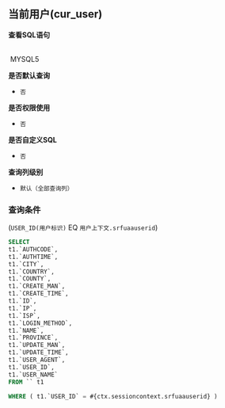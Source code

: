 ## 当前用户(cur_user) <!-- {docsify-ignore-all} -->



<p class="panel-title"><b>查看SQL语句</b></p>
<br>

<el-row>
&nbsp;<el-tag @click="MYSQL5 = true">MYSQL5</el-tag>
</el-row>

<br>
<p class="panel-title"><b>是否默认查询</b></p>

* `否`

<p class="panel-title"><b>是否权限使用</b></p>

* `否`

<p class="panel-title"><b>是否自定义SQL</b></p>

* `否`

<p class="panel-title"><b>查询列级别</b></p>

* `默认（全部查询列）`



### 查询条件

(`USER_ID(用户标识)` EQ `用户上下文.srfuaauserid`)





<el-dialog v-model="MYSQL5" title="MYSQL5">

```sql
SELECT
t1.`AUTHCODE`,
t1.`AUTHTIME`,
t1.`CITY`,
t1.`COUNTRY`,
t1.`COUNTY`,
t1.`CREATE_MAN`,
t1.`CREATE_TIME`,
t1.`ID`,
t1.`IP`,
t1.`ISP`,
t1.`LOGIN_METHOD`,
t1.`NAME`,
t1.`PROVINCE`,
t1.`UPDATE_MAN`,
t1.`UPDATE_TIME`,
t1.`USER_AGENT`,
t1.`USER_ID`,
t1.`USER_NAME`
FROM `` t1 

WHERE ( t1.`USER_ID` = #{ctx.sessioncontext.srfuaauserid} )
```

</el-dialog>

<script>
 const { createApp } = Vue
  createApp({
    data() {
      return {
                MYSQL5 : false
        
      }
    },
    methods: {
    }
  }).use(ElementPlus).mount('#app')
</script>